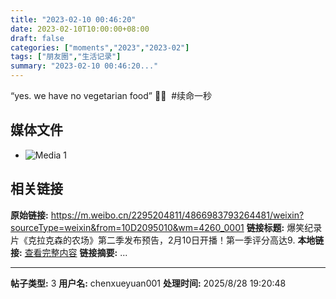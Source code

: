 ```yaml
---
title: "2023-02-10 00:46:20"
date: 2023-02-10T10:00:00+08:00
draft: false
categories: ["moments","2023","2023-02"]
tags: ["朋友圈","生活记录"]
summary: "2023-02-10 00:46:20..."
---
```


“yes. we have no vegetarian food” 🤣🤣
​
​#续命一秒

## 媒体文件

- ![Media 1](/Moments/photos/2023-02-10/202302100046200.jpg)

## 相关链接

**原始链接:** https://m.weibo.cn/2295204811/4866983793264481/weixin?sourceType=weixin&from=10D2095010&wm=4260_0001
**链接标题:** 爆笑纪录片《克拉克森的农场》第二季发布预告，2月10日开播！第一季评分高达9.
**本地链接:** [查看完整内容](/link_content/2023/02/2023-02-10/link_content/)
**链接摘要:** ...

---

**帖子类型:** 3
**用户名:** chenxueyuan001
**处理时间:** 2025/8/28 19:20:48